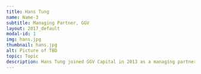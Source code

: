 ```yaml
---
title: Hans Tung
name: Name-3
subtitle: Managing Partner, GGV
layout: 2017_default
modal-id: 1
img: hans.jpg
thumbnail: hans.jpg
alt: Picture of TBD
topic: Topic
description: Hans Tung joined GGV Capital in 2013 as a managing partner to focus on consumer mobile internet, cross-border ecommerce, IoT, and mobile social communication investments in both China and the U.S. Hans led GGV’s investment and serves on the boards of Wish, a fast growing cross border mobile commerce marketplace; Xiaohongshu, a leading active social community and recommendation app for cross-border shopping in China; Poshmark, a simple and fun way to buy and sell fashion; GrubMarket, a marketplace for local farm goods; and OfferUp, a place for consumers to buy and sell goods locally.  He has invested in mobile social communication companies such as musical.ly, highly popular video social network for creating, sharing and discovering short videos; Slack, which brings all your communication together in one place;  Bustle, an online community providing a fresh spin on information and all subjects;  Wheelwell, a market network for automotive parts and services and Curse, a social communication platform for gamers that was acquired by Twitch. Hans is a personal investor in leading Indian e-commerce companies Flipkart and Snapdeal. He is also actively involved with GGV portfolio companies Airbnb, Flipboard, DraftKings, and Yodo1. Recently, he invested in Function of Beauty, a personalized beauty product provider. Hans was part of the Forbes Midas List four times in a row in 2013, 2014, 2015, 2016, and 2017 including No. 19 in the world in 2017.
---
```

